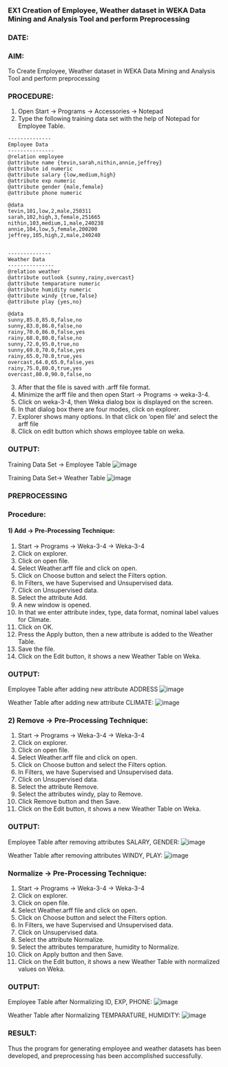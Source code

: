 ### EX1 Creation of Employee, Weather dataset in WEKA Data Mining and Analysis Tool and perform Preprocessing
### DATE: 
### AIM: 
  To Create Employee, Weather dataset in WEKA Data Mining and Analysis Tool and perform preprocessing
### PROCEDURE: 
1) Open Start -> Programs -> Accessories -> Notepad
2) Type the following training data set with the help of Notepad for Employee Table.

```
--------------
Employee Data
---------------
@relation employee 
@attribute name {tevin,sarah,nithin,annie,jeffrey} 
@attribute id numeric
@attribute salary {low,medium,high} 
@attribute exp numeric
@attribute gender {male,female}
@attribute phone numeric

@data 
tevin,101,low,2,male,250311 
sarah,102,high,3,female,251665 
nithin,103,medium,1,male,240238 
annie,104,low,5,female,200200 
jeffrey,105,high,2,male,240240


--------------
Weather Data
---------------
@relation weather
@attribute outlook {sunny,rainy,overcast}
@attribute temparature numeric 
@attribute humidity numeric
@attribute windy {true,false} 
@attribute play {yes,no}

@data 
sunny,85.0,85.0,false,no 
sunny,83.0,86.0,false,no 
rainy,70.0,86.0,false,yes 
rainy,68.0,80.0,false,no
sunny,72.0,95.0,true,no 
sunny,69.0,70.0,false,yes 
rainy,65.0,70.0,true,yes
overcast,64.0,65.0,false,yes 
rainy,75.0,80.0,true,yes
overcast,80.0,90.0,false,no 

```
3) After that the file is saved with .arff file format.
4) Minimize the arff file and then open Start -> Programs -> weka-3-4.
5) Click on weka-3-4, then Weka dialog box is displayed on the screen.
6) In that dialog box there are four modes, click on explorer.
7) Explorer shows many options. In that click on ‘open file’ and select the arff file
8) Click on edit button which shows employee table on weka.

### OUTPUT:
Training Data Set -> Employee Table
![image](https://github.com/Evangelin-Ruth/WDM_EXP1/assets/94219798/4b07f6ed-2e12-4dd3-95ab-409081134c1a)

Training Data Set-> Weather Table
![image](https://github.com/Evangelin-Ruth/WDM_EXP1/assets/94219798/3ad7e723-0746-491d-84b0-44ca6714d088)


### PREPROCESSING
### Procedure:
#### 1) Add -> Pre-Processing Technique:
1) Start -> Programs -> Weka-3-4 -> Weka-3-4
2) Click on explorer.
3) Click on open file.
4) Select Weather.arff file and click on open.
5) Click on Choose button and select the Filters option.
6) In Filters, we have Supervised and Unsupervised data.
7) Click on Unsupervised data.
8) Select the attribute Add.
9) A new window is opened.
10) In that we enter attribute index, type, data format, nominal label values for Climate.
11) Click on OK.
12) Press the Apply button, then a new attribute is added to the Weather Table.
13) Save the file.
14) Click on the Edit button, it shows a new Weather Table on Weka.

### OUTPUT:
Employee Table after adding new attribute ADDRESS
![image](https://github.com/Evangelin-Ruth/WDM_EXP1/assets/94219798/fc611f37-947f-4b10-95cf-d4ba0940d036)

Weather Table after adding new attribute CLIMATE:
![image](https://github.com/Evangelin-Ruth/WDM_EXP1/assets/94219798/d04a47f3-7d3b-4d33-b480-53bdb7b06e30)


### 2) Remove -> Pre-Processing Technique:

1) Start -> Programs -> Weka-3-4 -> Weka-3-4
2) Click on explorer.
3) Click on open file.
4) Select Weather.arff file and click on open.
5) Click on Choose button and select the Filters option.
6) In Filters, we have Supervised and Unsupervised data.
7) Click on Unsupervised data.
8) Select the attribute Remove.
9) Select the attributes windy, play to Remove.
10) Click Remove button and then Save.
11) Click on the Edit button, it shows a new Weather Table on Weka.

### OUTPUT:
Employee Table after removing attributes SALARY, GENDER:
![image](https://github.com/Evangelin-Ruth/WDM_EXP1/assets/94219798/299b8dd3-150b-4231-b59d-0c5eb9aa74b8)

Weather Table after removing attributes WINDY, PLAY:
![image](https://github.com/Evangelin-Ruth/WDM_EXP1/assets/94219798/ffda1842-b7e3-47f9-af3b-6742c6ee8765)


### Normalize -> Pre-Processing Technique:

1) Start -> Programs -> Weka-3-4 -> Weka-3-4
2) Click on explorer.
3) Click on open file.
4) Select Weather.arff file and click on open.
5) Click on Choose button and select the Filters option.
6) In Filters, we have Supervised and Unsupervised data.
7) Click on Unsupervised data.
8) Select the attribute Normalize.
9) Select the attributes temparature, humidity to Normalize.
10) Click on Apply button and then Save.
11) Click on the Edit button, it shows a new Weather Table with normalized values on Weka.

### OUTPUT:
Employee Table after Normalizing ID, EXP, PHONE:
![image](https://github.com/Evangelin-Ruth/WDM_EXP1/assets/94219798/8ce89a08-4933-41f8-b191-34a2e87cbac6)

Weather Table after Normalizing TEMPARATURE, HUMIDITY:
![image](https://github.com/Evangelin-Ruth/WDM_EXP1/assets/94219798/f0e0ddd2-5b73-4f95-b449-20f45166b03b)

### RESULT: 
  Thus the program for generating employee and weather datasets has been developed, and preprocessing has been accomplished successfully.
